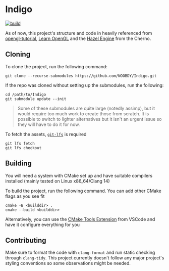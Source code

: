 # Indigo

[![build](https://github.com/NOOBDY/Indigo/actions/workflows/build.yml/badge.svg)](https://github.com/NOOBDY/Indigo/actions/workflows/build.yml) 

As of now, this project's structure and code in heavily referenced from [opengl-tutorial](http://www.opengl-tutorial.org/), [Learn OpenGL](https://learnopengl.com/) and the [Hazel Engine](https://github.com/TheCherno/Hazel) from the Cherno.

## Cloning

To clone the project, run the following command:

```
git clone --recurse-submodules https://github.com/NOOBDY/Indigo.git
```

If the repo was cloned without setting up the submodules, run the following:

```
cd /path/to/Indigo
git submodule update --init
```

> Some of these submodules are quite large (notedly assimp), but it would require too much work to create those from scratch. It is possible to switch to lighter alternatives but it isn't an urgent issue so they will have to do it for now.

To fetch the assets, [`git-lfs`](https://git-lfs.github.com/) is required

```
git lfs fetch
git lfs checkout
```

## Building

You will need a system with CMake set up and have suitable compilers installed (mainly tested on Linux x86_64/Clang 14)

To build the project, run the following command. You can add other CMake flags as you see fit

```
cmake -B <builddir> .
cmake --build <builddir>
```

Alternatively, you can use the [CMake Tools Extension](https://marketplace.visualstudio.com/items?itemName=ms-vscode.cmake-tools) from VSCode and have it configure everything for you

## Contributing

Make sure to format the code with `clang-format` and run static checking through `clang-tidy`. This project currently doesn't follow any major project's styling conventions so some observations might be needed.
